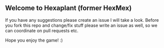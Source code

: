## Welcome to Hexaplant (former HexMex)

If you have any suggestions please create an issue I will take a look. Before you fork this repo and change/fix stuff please write an issue as well, so we can coordinate on pull requests etc. 

Hope you enjoy the game! :)
